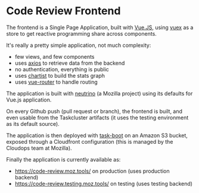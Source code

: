 # Code Review Frontend

The frontend is a Single Page Application, built with [Vue.JS](https://vuejs.org), using [vuex](https://vuex.vuejs.org/) as a store to get reactive programming share across components.

It's really a pretty simple application, not much complexity:
- few views, and few components
- uses [axios](https://github.com/axios/axios) to retrieve data from the backend
- no authentication, everything is public
- uses [chartist](https://gionkunz.github.io/chartist-js/) to build the stats graph
- uses [vue-router](https://router.vuejs.org/) to handle routing

The application is built with [neutrino](https://neutrinojs.org/) (a Mozilla project) using its defaults for Vue.js application.

On every Github push (pull request or branch), the frontend is built, and even usable from the Taskcluster artifacts (it uses the testing environment as its default source).

The application is then deployed with [task-boot](https://github.com/mozilla/task-boot/) on an Amazon S3 bucket, exposed through a Cloudfront configuration (this is managed by the Cloudops team at Mozilla).

Finally the application is currently available as:
- https://code-review.moz.tools/ on production (uses production backend)
- https://code-review.testing.moz.tools/ on testing (uses testing backend)
